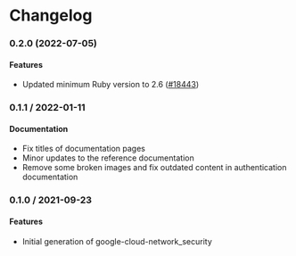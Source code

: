 # Changelog

### 0.2.0 (2022-07-05)

#### Features

* Updated minimum Ruby version to 2.6 ([#18443](https://github.com/googleapis/google-cloud-ruby/issues/18443)) 

### 0.1.1 / 2022-01-11

#### Documentation

* Fix titles of documentation pages
* Minor updates to the reference documentation
* Remove some broken images and fix outdated content in authentication documentation

### 0.1.0 / 2021-09-23

#### Features

* Initial generation of google-cloud-network_security
